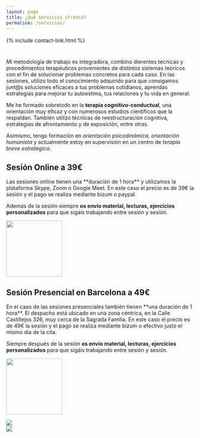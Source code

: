 ```yaml
---
layout: page
title: ¿Qué servicios ofrezco? 
permalink: /servicios/
---
```


<div style="margin-top: 16px; margin-bottom: 40px;">
    {% include contact-link.html %}
</div>

Mi metodología de trabajo es integradora, combino dierentes técnicas y procedimientos terapéuticos provenientes de distintos sistemas teóricos con el fin de solucionar problemas concretos para cada caso. En las sesiones, utilizo todo el conocimiento adquirido para que consigamos junt@s soluciones eficaces a tus problemas cotidianos, aprendas estrategias para mejorar tu autoestima, tus relaciones y tu vida en general.

Me he formado sobretodo en la **terapia cognitivo-conductual**, una orientación muy eficaz y con numerosos estudios científicos que la respaldan. También utilizo técnicas de reestructuración cognitiva, estrategias de afrontamiento y de exposición, entre otras. 

Asimismo, tengo formación en *orientación psicodinámica, orientación humanista* y actualmente estoy en supervisión en un centro de *terapia breve estratégica*. 



## Sesión Online a 39€

<div class="columnas-2 sesion-card card">
<div class="content" markdown="1">
Las sesiones online tienen una **duración de 1 hora** y utilizamos la plataforma Skype, Zoom o Google Meet. En este caso el precio es de 39€ la sesión y el pago se realiza mediante bizum o paypal.

Además de la sesión siempre **os envío material, lecturas, ejercicios personalizados** para que sigáis trabajando entre sesión y sesión.
</div>
<img src="{{site.baseurl}}/images/sesiononline.jpg" width="150" height="150" class="circle" />
</div>

## Sesión Presencial en Barcelona a 49€

<div class="columnas-2 sesion-card card">
<div class="content" markdown="1">
En el caso de las sesiones presenciales también tienen **una duración de 1 hora**. El despacho está ubicado en una zona céntrica, en la Calle Castillejos 326, muy cerca de la Sagrada Familia. En este caso el precio es de 49€ la sesión y el pago se realiza mediante bizum o efectivo justo el mismo día de la cita. 
 
Siempre después de la sesión **os envío material, lecturas, ejercicios personalizados** para que sigáis trabajando entre sesión y sesión.
</div>
<img src="{{site.baseurl}}/images/sesionpresencial.jpg" width="150" height="150" class="circle" />
</div>


<p>
    <div class="carousel" data-flickity='{ "imagesLoaded": true, "wrapAround": true, "autoPlay": true }'>
    <div class="carousel-cell"><img src="{{ site.baseurl }}/images/nurialeon_contacto.jpg" /></div>
    <div class="carousel-cell"><img src="{{ site.baseurl }}/images/sesiones_terapia.jpg" /></div>
    </div>
</p>
